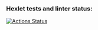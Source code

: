 ### Hexlet tests and linter status:
[![Actions Status](https://github.com/JavierQuinan/fullstack-javascript-project-141/actions/workflows/hexlet-check.yml/badge.svg)](https://github.com/JavierQuinan/fullstack-javascript-project-141/actions)
